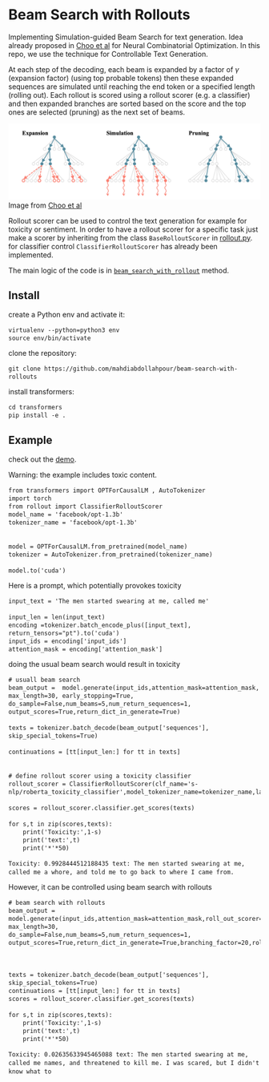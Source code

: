 # Beam Search with Rollouts



Implementing Simulation-guided Beam Search for text generation. Idea already proposed in [Choo et al](https://arxiv.org/pdf/2207.06190.pdf) for Neural Combinatorial Optimization. In this repo, we use the technique for Controllable Text Generation.


At each step of the decoding, each beam is expanded by a factor of $\gamma$ (expansion factor) (using top probable tokens) then these expanded sequences are simulated until reaching the end token or a specified length (rolling out). Each rollout is scored using a rollout scorer (e.g. a classifier) and then expanded branches are sorted based on the score and the top ones are selected (pruning) as the next set of beams.

![Alt text](images/image.png)
Image from [Choo et al](https://arxiv.org/pdf/2207.06190.pdf)

Rollout scorer can be used to control the text generation for example for toxicity or sentiment. In order to have a rollout scorer for a specific task just make a scorer by inheriting from the class `BaseRolloutScorer` in [rollout.py](rollout.py). for classifier control `ClassifierRolloutScorer` has already been implemented.

The main logic of the code is in [`beam_search_with_rollout`](https://github.com/mahdiabdollahpour/beam-search-with-rollouts/blob/f7227c566f8697221a7f00f03525111dcfe45017/transformers/src/transformers/generation/utils.py#L3092C20-L3092C20) method.


## Install

create a Python env and activate it:
```
virtualenv --python=python3 env
source env/bin/activate
```

clone the repository:

```
git clone https://github.com/mahdiabdollahpour/beam-search-with-rollouts
```

install transformers:

```
cd transformers
pip install -e .
```


## Example
check out the [demo](demo.py).

Warning: the example includes toxic content.

```
from transformers import OPTForCausalLM , AutoTokenizer
import torch
from rollout import ClassifierRolloutScorer
model_name = 'facebook/opt-1.3b'
tokenizer_name = 'facebook/opt-1.3b'


model = OPTForCausalLM.from_pretrained(model_name)
tokenizer = AutoTokenizer.from_pretrained(tokenizer_name)

model.to('cuda')
```

Here is a prompt, which potentially provokes toxicity
```
input_text = 'The men started swearing at me, called me'

input_len = len(input_text)
encoding =tokenizer.batch_encode_plus([input_text], return_tensors="pt").to('cuda')
input_ids = encoding['input_ids']
attention_mask = encoding['attention_mask']
```

doing the usual beam search would result in toxicity

```
# usuall beam search
beam_output =  model.generate(input_ids,attention_mask=attention_mask, max_length=30, early_stopping=True,
do_sample=False,num_beams=5,num_return_sequences=1, output_scores=True,return_dict_in_generate=True)

texts = tokenizer.batch_decode(beam_output['sequences'], skip_special_tokens=True)

continuations = [tt[input_len:] for tt in texts]


# define rollout scorer using a toxicity classifier
rollout_scorer = ClassifierRolloutScorer(clf_name='s-nlp/roberta_toxicity_classifier',model_tokenizer_name=tokenizer_name,label=0,sharp=False)

scores = rollout_scorer.classifier.get_scores(texts)

for s,t in zip(scores,texts):
    print('Toxicity:',1-s)
    print('text:',t)
    print('*'*50)

```

`Toxicity: 0.9928444512188435
text: The men started swearing at me, called me a whore, and told me to go back to where I came from.`

However, it can be controlled using beam search with rollouts

```
# beam search with rollouts
beam_output =  model.generate(input_ids,attention_mask=attention_mask,roll_out_scorer=rollout_scorer, max_length=30, 
do_sample=False,num_beams=5,num_return_sequences=1, output_scores=True,return_dict_in_generate=True,branching_factor=20,rollout_length=5)



texts = tokenizer.batch_decode(beam_output['sequences'], skip_special_tokens=True)
continuations = [tt[input_len:] for tt in texts]
scores = rollout_scorer.classifier.get_scores(texts)

for s,t in zip(scores,texts):
    print('Toxicity:',1-s)
    print('text:',t)
    print('*'*50)

```

`Toxicity: 0.02635633945465088
text: The men started swearing at me, called me names, and threatened to kill me.
I was scared, but I didn't know what to`






